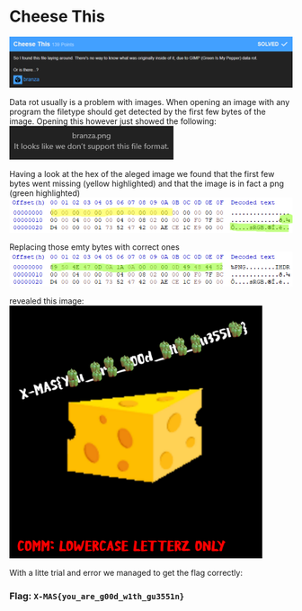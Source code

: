 # Cheese This

![](CheeseThis.png)

Data rot usually is a problem with images. When opening an image with any program the filetype should get detected by the first few bytes of the image.
Opening this however just showed the following:
![](branzaV1.png)

Having a look at the hex of the aleged image we found that the first few bytes went missing (yellow highlighted) and that the image is in fact a png (green highlighted)
![](branzaV2.png)

Replacing those emty bytes with correct ones
![](branzaV3.png)

revealed this image:
<img src="branza.png" alt="alt text" width="450px">

With a litte trial and error we managed to get the flag correctly:

### Flag: `X-MAS{you_are_g00d_w1th_gu3551n}`